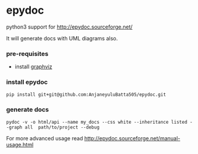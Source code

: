 # epydoc
python3 support for http://epydoc.sourceforge.net/

It will generate docs with UML diagrams also.

### pre-requisites

- install [graphviz](https://graphviz.org/download/)

### install epydoc

```sh
pip install git+git@github.com:AnjaneyuluBatta505/epydoc.git
```

### generate docs

```she
pydoc -v -o html/api --name my_docs --css white --inheritance listed --graph all  path/to/project --debug
```

For more advanced usage read http://epydoc.sourceforge.net/manual-usage.html 
